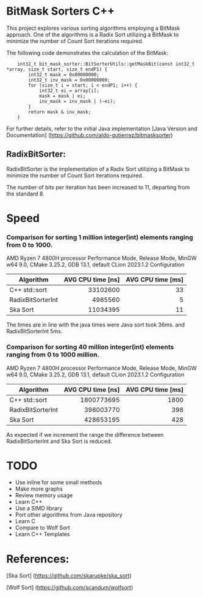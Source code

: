 # BitMask Sorters C++

This project explores various sorting algorithms employing a BitMask approach. 
One of the algorithms is a Radix Sort utilizing a BitMask to minimize the number of Count Sort iterations required.

The following code demonstrates the calculation of the BitMask:

```
    int32_t bit_mask_sorter::BitSorterUtils::getMaskBit(const int32_t *array, size_t start, size_t endP1) {
        int32_t mask = 0x00000000;
        int32_t inv_mask = 0x00000000;
        for (size_t i = start; i < endP1; i++) {
            int32_t ei = array[i];
            mask = mask | ei;
            inv_mask = inv_mask | (~ei);
        }
        return mask & inv_mask;
    }
```

For further details, refer to the initial Java implementation
[Java Version and Documentation] (https://github.com/aldo-gutierrez/bitmasksorter)

## RadixBitSorter:
RadixBitSorter is the implementation of a Radix Sort utilizing a BitMask to minimize the number of Count Sort iterations required.

The number of bits per iteration has been increased to 11, departing from the standard 8.

# Speed

### Comparison for sorting 1 million integer(int) elements ranging from 0 to 1000.

AMD Ryzen 7 4800H processor Performance Mode, Release Mode, MinGW w64 9.0, CMake 3.25.2, GDB 13.1, default CLion 2023.1.2 Configuration


| Algorithm         | AVG CPU time [ns] | AVG CPU time [ms] |
|-------------------|------------------:|------------------:|
| C++ std::sort     |          33102600 |                33 |
| RadixBitSorterInt |           4985560 |                 5 |
| Ska Sort          |          11034395 |                11 |

The times are in line with the java times were Java sort took 36ms. and RadixBitSorterInt 5ms. 

### Comparison for sorting 40 million integer(int) elements ranging from 0 to 1000 million.

AMD Ryzen 7 4800H processor Performance Mode, Release Mode, MinGW w64 9.0, CMake 3.25.2, GDB 13.1, default CLion 2023.1.2 Configuration


| Algorithm         |   AVG CPU time [ns] | AVG CPU time [ms] |
|-------------------|--------------------:|------------------:|
| C++ std::sort     |          1800773695 |              1800 |
| RadixBitSorterInt |           398003770 |               398 |
| Ska Sort          |           428653195 |               428 |

As expected if we increment the range the difference between RadixBitSorterInt and Ska Sort is reduced.

# TODO
- Use inline for some small methods
- Make more graphs
- Review memory usage
- Learn C++
- Use a SIMD library
- Port other algorithms from Java repository
- Learn C
- Compare to Wolf Sort
- Learn C++ Templates

# References:
[Ska Sort] (https://github.com/skarupke/ska_sort)

[Wolf Sort] (https://github.com/scandum/wolfsort)
